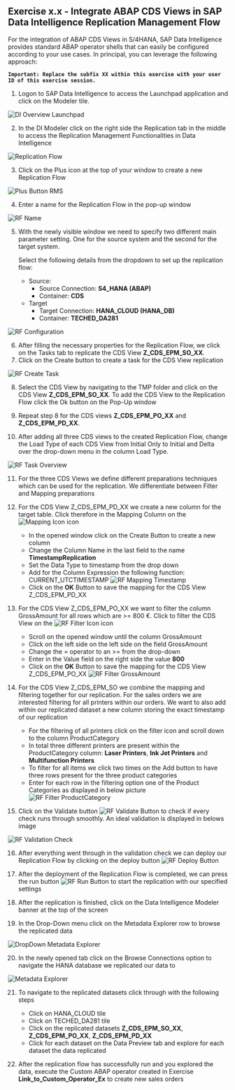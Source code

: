 ## Exercise x.x - Integrate ABAP CDS Views in SAP Data Intelligence Replication Management Flow
For the integration of ABAP CDS Views in S/4HANA, SAP Data Intelligence provides standard ABAP operator shells that can easily be configured according to your use cases. In principal, you can leverage the following approach:

**``Important: Replace the subfix XX within this exercise with your user ID of this exercise session.``**

1. Logon to SAP Data Intelligence to access the Launchpad application and click on the Modeler tile.

![DI Overview Launchpad](img/DI_Launchap_Overview.png)

2. In the DI Modeler click on the right side the Replication tab in the middle to access the Replication Management Functionalities in Data Intelligence

![Replication Flow](img/DI_RMS_Button.png)

3. Click on the Plus icon at the top of your window to create a new Replication Flow

![Plus Button RMS](img/DI_RMS_Create_RF.png)

4. Enter a name for the Replication Flow in the pop-up window

![RF Name](img/DI_RF_Name.png)

5. With the newly visible window we need to specify two different main parameter setting. One for the source system and the second for the target system. 
   
   Select the following details from the dropdown to set up the replication flow:
   - Source:
     - Source Connection: **S4_HANA (ABAP)**
     - Container: **CDS**
   - Target
      - Target Connection: **HANA_CLOUD (HANA_DB)**
      - Container: **TECHED_DA281**

![RF Configuration](img/RF_Configuration.png)

6. After filling the necessary properties for the Replication Flow, we click on the Tasks tab to replicate the CDS View **Z_CDS_EPM_SO_XX**. 
7. Click on the Create button to create a task for the CDS View replication

![RF Create Task](img/RF_Create_Task.png)

8. Select the CDS View by navigating to the TMP folder and click on the CDS View **Z_CDS_EPM_SO_XX**. To add the CDS View to the Replication Flow click the Ok button on the Pop-Up window
9. Repeat step 8 for the CDS views **Z_CDS_EPM_PO_XX** and **Z_CDS_EPM_PD_XX**.

10. After adding all three CDS views to the created Replication Flow, change the Load Type of each CDS View from Initial Only to Initial and Delta over the drop-down menu in the column Load Type.

![RF Task Overview](img/RF_Replication_Details.png)

11. For the three CDS Views we define different preparations techniques which can be used for the replication. We differentiate between Filter and Mapping preparations
12. For the CDS View Z_CDS_EPM_PD_XX we create a new column for the target table. Click therefore in the Mapping Column on the ![Mapping Icon](img/Mapping_Icon.png) icon
    - In the opened window click on the Create Button to create a new column
    - Change the Column Name in the last field to the name **TimestampReplication**
    - Set the Data Type to timestamp from the drop down
    - Add for the Column Expression the following function: CURRENT_UTCTIMESTAMP
    ![RF Mapping Timestamp](img/RF_Mapping_Timestamp.png)
    - Click on the **OK** Button to save the mapping for the CDS View Z_CDS_EPM_PD_XX

13. For the CDS View Z_CDS_EPM_PO_XX we want to filter the column GrossAmount for all rows which are >= 800 €. Click to filter the CDS View on the ![RF Filter Icon](img/Filter_Icon.png) icon
    - Scroll on the opened window until the column GrossAmount
    - Click on the left side on the left side on the field GrossAmount
    - Change the = operator to an >= from the drop-down
    -  Enter in the Value field on the ríght side the value **800**
    -  Click on the **OK** Button to save the mapping for the CDS View Z_CDS_EPM_PO_XX
    ![RF Filter GrossAmount](img/RF_Filter_GrossAmount.png)

14. For the CDS View Z_CDS_EPM_SO we combine the mapping and filtering together for our replication. For the sales orders we are interested filtering for all printers within our orders. We want to also add within our replicated dataset a new column storing the exact timestamp of our replication
    - For the filtering of all printers click on the filter icon and scroll down to the column ProductCategory
    - In total three different printers are present within the ProductCategory column: **Laser Printers**, **Ink Jet Printers** and **Multifunction Printers**
    - To filter for all items we click two times on the Add button to have three rows present for the three product categories
    - Enter for each row in the filtering option one of the Product Categories as displayed in below picture
    ![RF Filter ProductCategory](img/RF_Filter_ProductCategory.png)

15. Click on the Validate button ![RF Validate Button](img/RF_Validate_Button.png)  to check if every check runs through smoothly. An ideal validation is displayed in belows image

![RF Validation Check](img/RF_Validation_Check.png)

16. After everything went through in the validation check we can deploy our Replication Flow by clicking on the deploy button ![RF Deploy Button](img/RF_Deploy_Button.png)

17. After the deployment of the Replication Flow is completed, we can press the run button ![RF Run Button](img/RF_Run_Button.png) to start the replication with our specified settings

18. After the replication is finished, click on the Data Intelligence Modeler banner at the top of the screen

19. In the Drop-Down menu click on the Metadata Explorer row to browse the replicated data

![DropDown Metadata Explorer](img/DI_Pipeline_DropDown.png)

20. In the newly opened tab click on the Browse Connections option to navigate the HANA database we replicated our data to

![Metadata Explorer](img/Metadata_Explorer_BrowseConnections.png)

21. To navigate to the replicated datasets click through with the following steps
    - Click on HANA_CLOUD tile
    - Click on TECHED_DA281 tile
    - Click on the replicated datasets **Z_CDS_EPM_SO_XX**, **Z_CDS_EPM_PO_XX**, **Z_CDS_EPM_PD_XX**
    - Click for each dataset on the Data Preview tab and explore for each dataset the data replicated

22.  After the replication flow has successfully run and you explored the data, execute the Custom ABAP operator created in Exercise **Link_to_Custom_Operator_Ex** to create new sales orders
